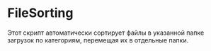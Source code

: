 # FileSorting
Этот скрипт автоматически сортирует файлы в указанной папке загрузок по категориям, перемещая их в отдельные папки.
